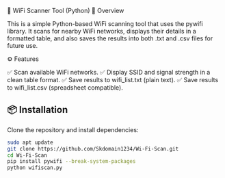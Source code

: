 🔎 WiFi Scanner Tool (Python)
📌 Overview

This is a simple Python-based WiFi scanning tool that uses the pywifi library.
It scans for nearby WiFi networks, displays their details in a formatted table, and also saves the results into both .txt and .csv files for future use.

⚙️ Features

✅ Scan available WiFi networks.
✅ Display SSID and signal strength in a clean table format.
✅ Save results to wifi_list.txt (plain text).
✅ Save results to wifi_list.csv (spreadsheet compatible).



## 📦 Installation

Clone the repository and install dependencies:

```bash
sudo apt update
git clone https://github.com/Skdomain1234/Wi-Fi-Scan.git
cd Wi-Fi-Scan
pip install pywifi --break-system-packages
python wifiscan.py
